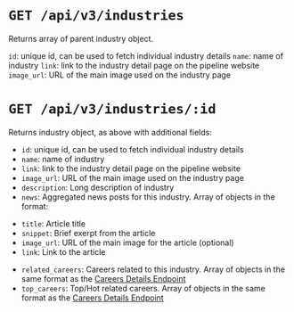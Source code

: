 # `GET /api/v3/industries`

Returns array of parent industry object.

`id`: unique id, can be used to fetch individual industry details
`name`: name of industry
`link`: link to the industry detail page on the pipeline website
`image_url`: URL of the main image used on the industry page

# `GET /api/v3/industries/:id`

Returns industry object, as above with additional fields:

* `id`: unique id, can be used to fetch individual industry details
* `name`: name of industry
* `link`: link to the industry detail page on the pipeline website
* `image_url`: URL of the main image used on the industry page
* `description`:  Long description of industry
* `news`: Aggregated news posts for this industry. Array of objects in the format:
- `title`: Article title
- `snippet`: Brief exerpt from the article
- `image_url`: URL of the main image for the article (optional)
- `link`: Link to the article
* `related_careers`: Careers related to this industry. Array of objects in the same format as the [Careers Details Endpoint](careers.md)
* `top_careers`: Top/Hot related careers. Array of objects in the same format as the [Careers Details Endpoint](careers.md)
